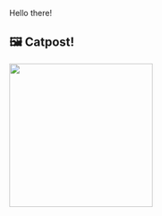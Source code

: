 Hello there!



## 🖼️ Catpost!

<sub>
    <img src="https://cdn2.thecatapi.com/images/MTYxNjU3NQ.jpg" height="256">
</sub>


